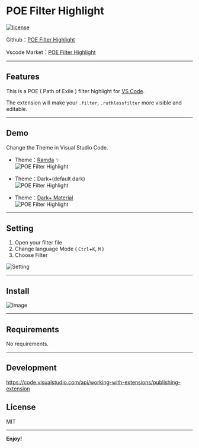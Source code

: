 # POE Filter Highlight

[![license](https://img.shields.io/github/license/mashape/apistatus.svg)](https://github.com/explooosion/PoeFilterSyntax/blob/master/LICENSE)

Github：[POE Filter Highlight](https://github.com/explooosion/PoeFilterSyntax)

Vscode Market：[POE Filter Highlight](https://marketplace.visualstudio.com/items?itemName=robby.poe-filter)

-------

## Features

This is a POE ( Path of Exile ) filter highlight for [VS Code](https://code.visualstudio.com/).

The extension will make your `.filter`, `.ruthlessfilter` more visible and editable.

-------

## Demo

Change the Theme in Visual Studio Code.

+ Theme：[Ramda](https://marketplace.visualstudio.com/items?itemName=gluons.ramda-theme) ✨  
![POE Filter Highlight](https://raw.githubusercontent.com/explooosion/PoeFilterSyntax/master/images/poe-filter-syntax-ramda.jpg)

+ Theme：Dark+(default dark)  
![POE Filter Highlight](https://raw.githubusercontent.com/explooosion/PoeFilterSyntax/master/images/poe-filter-syntax-dark.jpg)  

+ Theme：[Dark+ Material](https://marketplace.visualstudio.com/items?itemName=vangware.dark-plus-material)  
![POE Filter Highlight](https://raw.githubusercontent.com/explooosion/PoeFilterSyntax/master/images/poe-filter-syntax-dark-material.jpg)

-------

## Setting

1. Open your filter file
2. Change language Mode ( `Ctrl`+`K`, `M` )
3. Choose Filter
  
![Setting](https://raw.githubusercontent.com/explooosion/PoeFilterSyntax/master/images/setting1.jpg)

-------

## Install

![Image](https://i.imgur.com/3b42usZ.png)

-------

## Requirements

No requirements.

-------

## Development

https://code.visualstudio.com/api/working-with-extensions/publishing-extension

## License
MIT

-------

**Enjoy!**
